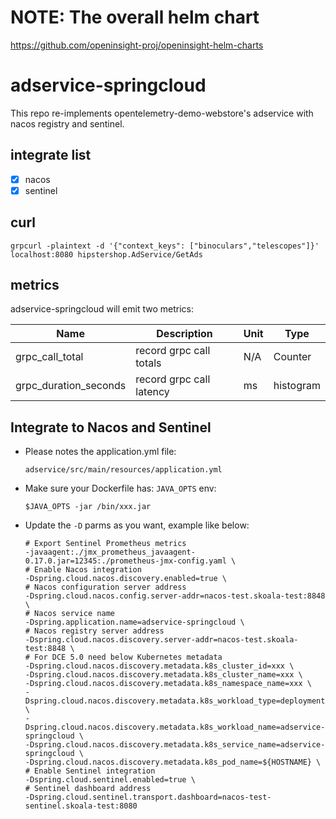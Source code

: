 # NOTE: The overall helm chart 

https://github.com/openinsight-proj/openinsight-helm-charts


# adservice-springcloud

This repo re-implements opentelemetry-demo-webstore's adservice with nacos registry and sentinel.

## integrate list

- [x] nacos 
- [x] sentinel

## curl
```shell
grpcurl -plaintext -d '{"context_keys": ["binoculars","telescopes"]}' localhost:8080 hipstershop.AdService/GetAds
```

## metrics

adservice-springcloud will emit two metrics:

| Name                  | Description              | Unit | Type      |
| --------------------- | ------------------------ | ---- | --------- |
| grpc_call_total       | record grpc call totals  | N/A  | Counter   |
| grpc_duration_seconds | record grpc call latency | ms   | histogram |

## Integrate to Nacos and Sentinel
* Please notes the application.yml file:
  ```
  adservice/src/main/resources/application.yml
  ```
* Make sure your Dockerfile has: `JAVA_OPTS` env:
  ```
  $JAVA_OPTS -jar /bin/xxx.jar
  ```
* Update the `-D` parms as you want, example like below:
  ```
  # Export Sentinel Prometheus metrics
  -javaagent:./jmx_prometheus_javaagent-0.17.0.jar=12345:./prometheus-jmx-config.yaml \
  # Enable Nacos integration
  -Dspring.cloud.nacos.discovery.enabled=true \
  # Nacos configuration server address
  -Dspring.cloud.nacos.config.server-addr=nacos-test.skoala-test:8848 \
  # Nacos service name
  -Dspring.application.name=adservice-springcloud \
  # Nacos registry server address
  -Dspring.cloud.nacos.discovery.server-addr=nacos-test.skoala-test:8848 \
  # For DCE 5.0 need below Kubernetes metadata
  -Dspring.cloud.nacos.discovery.metadata.k8s_cluster_id=xxx \
  -Dspring.cloud.nacos.discovery.metadata.k8s_cluster_name=xxx \
  -Dspring.cloud.nacos.discovery.metadata.k8s_namespace_name=xxx \
  -Dspring.cloud.nacos.discovery.metadata.k8s_workload_type=deployment \
  -Dspring.cloud.nacos.discovery.metadata.k8s_workload_name=adservice-springcloud \
  -Dspring.cloud.nacos.discovery.metadata.k8s_service_name=adservice-springcloud \
  -Dspring.cloud.nacos.discovery.metadata.k8s_pod_name=${HOSTNAME} \
  # Enable Sentinel integration
  -Dspring.cloud.sentinel.enabled=true \
  # Sentinel dashboard address
  -Dspring.cloud.sentinel.transport.dashboard=nacos-test-sentinel.skoala-test:8080
  ```

